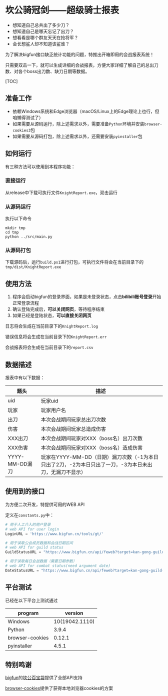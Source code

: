 # 坎公骑冠剑——超级骑士报表

* 想知道自己总共出了多少刀？
* 想知道自己是哪天忘记了出刀？
* 想看看是哪个群友天天在抢将军？
* 会长想鲨人却不知道该鲨谁？

为了解决bigfun接口缺乏统计功能的问题，特推出开箱即用的会战报表系统！

只需要双击一下，就可以生成详细的会战报表，方便大家详细了解自己的总出刀数、对各个boss出刀数、缺刀日期等数据。

[TOC]

## 准备工作

* 依赖Windows系统和Edge浏览器（macOS/Linux上的Edge理论上也行，但咱懒得测试了）
* 如果需要从源码运行，除上述需求以外，需要准备`Python`环境并安装`browser-cookies3`包
* 如果需要从源码打包，除上述需求以外，还需要安装`pyinstaller`包

## 如何运行

有三种方法可以使用到本程序功能：

### 直接运行

从release中下载可执行文件`KnightReport.exe`，双击运行

### 从源码运行

执行以下命令

```
mkdir tmp
cd tmp
python ../src/main.py
```

### 从源码打包

下载源码后，运行`build.ps1`进行打包，可执行文件将会在当前目录下的`tmp/dist/KnightReport.exe`

## 使用方法

1. 程序会启动bigfun的登录界面，如果是未登录状态，点击**bilibili账号登录**开始正常登录流程
2. 确认登陆完成后，**可以关闭网页**，等待程序结束
3. 如果已经是登陆状态，**可以直接关闭网页**

日志将会生成在当前目录下的`KnightReport.log`

错误信息将会生成在当前目录下的`KnightReport.err`

会战报表将会生成在当前目录下的`report.csv`

## 数据描述

报表中有以下数据：

| 题头           | 描述                                                         |
| -------------- | ------------------------------------------------------------ |
| uid            | 玩家uid                                                      |
| 玩家           | 玩家用户名                                                   |
| 出刀           | 本次会战期间玩家总出刀次数                                   |
| 伤害           | 本次会战期间玩家总造成伤害                                   |
| XXX出刀        | 本次会战期间玩家对XXX（boss名）出刀次数                      |
| XXX伤害        | 本次会战期间玩家对XXX（boss名）造成伤害                      |
| YYYY-MM-DD漏刀 | 玩家在YYYY-MM-DD（日期）漏刀次数（-1为本日只出了2刀，-2为本日只出了一刀，-3为本日未出刀，无漏刀不显示） |

## 使用到的接口

为方便二次开发，特提供可用的WEB API

定义在`constants.py`中：

```python
# 用于人工介入的用户登录
# web API for user login
LoginURL = 'https://www.bigfun.cn/tools/gt/'

# 用于读取公会成员数据和会战日期区间
# web API for guild status
GuildStatusURL = "https://www.bigfun.cn/api/feweb?target=kan-gong-guild-log-filter%2Fa"

# 用于读取每日会战数据（需要日期参数）
# web API for combat status(need argument date)
DateStatusURL = "https://www.bigfun.cn/api/feweb?target=kan-gong-guild-report%2Fa&date={:s}"
```

## 平台测试

已经在以下平台上测试通过

| program         | version        |
| --------------- | -------------- |
| Windows         | 10(19042.1110) |
| Python          | 3.9.4          |
| browser-cookies | 0.12.1         |
| pyinstaller     | 4.5.1          |

## 特别鸣谢

[bigfun](https://www.bigfun.cn/)的[坎公百宝袋](https://www.bigfun.cn/tools/gt/)提供了全部API支持

[browser-cookies](https://github.com/borisbabic/browser_cookie3)提供了获得本地浏览器cookies的方案



